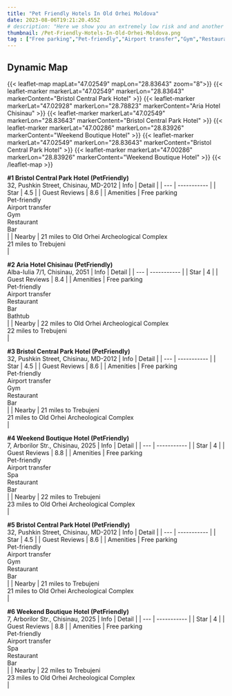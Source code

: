 ```yaml
---
title: "Pet Friendly Hotels In Old Orhei Moldova"
date: 2023-08-06T19:21:20.455Z
# description: "Here we show you an extremely low risk and and another medium risk approach to earn passive income "
thumbnail: /Pet-Friendly-Hotels-In-Old-Orhei-Moldova.png
tag : ["Free parking","Pet-friendly","Airport transfer","Gym","Restaurant","Bar","Bathtub","Spa"]
---
```


## Dynamic Map
{{< leaflet-map  mapLat="47.02549" mapLon="28.83643" zoom="8">}}
    {{< leaflet-marker markerLat="47.02549" markerLon="28.83643" markerContent="Bristol Central Park Hotel" >}}
    {{< leaflet-marker markerLat="47.02928" markerLon="28.78823" markerContent="Aria Hotel Chisinau" >}}
    {{< leaflet-marker markerLat="47.02549" markerLon="28.83643" markerContent="Bristol Central Park Hotel" >}}
    {{< leaflet-marker markerLat="47.00286" markerLon="28.83926" markerContent="Weekend Boutique Hotel" >}}
    {{< leaflet-marker markerLat="47.02549" markerLon="28.83643" markerContent="Bristol Central Park Hotel" >}}
    {{< leaflet-marker markerLat="47.00286" markerLon="28.83926" markerContent="Weekend Boutique Hotel" >}}
{{< /leaflet-map >}}


**#1 Bristol Central Park Hotel (PetFriendly)**<br>32, Pushkin Street, Chisinau, MD-2012
| Info | Detail |
| --- | ----------- |
| Star | 4.5 |
| Guest Reviews | 8.6 |
| Amenities | Free parking<br>Pet-friendly<br>Airport transfer<br>Gym<br>Restaurant<br>Bar<br> |
| Nearby | 21 miles to Old Orhei Archeological Complex<br>21 miles to Trebujeni<br> |

**#2 Aria Hotel Chisinau (PetFriendly)**<br>Alba-Iulia 7/1, Chisinau, 2051
| Info | Detail |
| --- | ----------- |
| Star | 4 |
| Guest Reviews | 8.4 |
| Amenities | Free parking<br>Pet-friendly<br>Airport transfer<br>Restaurant<br>Bar<br>Bathtub<br> |
| Nearby | 22 miles to Old Orhei Archeological Complex<br>22 miles to Trebujeni<br> |

**#3 Bristol Central Park Hotel (PetFriendly)**<br>32, Pushkin Street, Chisinau, MD-2012
| Info | Detail |
| --- | ----------- |
| Star | 4.5 |
| Guest Reviews | 8.6 |
| Amenities | Free parking<br>Pet-friendly<br>Airport transfer<br>Gym<br>Restaurant<br>Bar<br> |
| Nearby | 21 miles to Trebujeni<br>21 miles to Old Orhei Archeological Complex<br> |

**#4 Weekend Boutique Hotel (PetFriendly)**<br>7, Arborilor Str., Chisinau, 2025
| Info | Detail |
| --- | ----------- |
| Star | 4 |
| Guest Reviews | 8.8 |
| Amenities | Free parking<br>Pet-friendly<br>Airport transfer<br>Spa<br>Restaurant<br>Bar<br> |
| Nearby | 22 miles to Trebujeni<br>23 miles to Old Orhei Archeological Complex<br> |

**#5 Bristol Central Park Hotel (PetFriendly)**<br>32, Pushkin Street, Chisinau, MD-2012
| Info | Detail |
| --- | ----------- |
| Star | 4.5 |
| Guest Reviews | 8.6 |
| Amenities | Free parking<br>Pet-friendly<br>Airport transfer<br>Gym<br>Restaurant<br>Bar<br> |
| Nearby | 21 miles to Trebujeni<br>21 miles to Old Orhei Archeological Complex<br> |

**#6 Weekend Boutique Hotel (PetFriendly)**<br>7, Arborilor Str., Chisinau, 2025
| Info | Detail |
| --- | ----------- |
| Star | 4 |
| Guest Reviews | 8.8 |
| Amenities | Free parking<br>Pet-friendly<br>Airport transfer<br>Spa<br>Restaurant<br>Bar<br> |
| Nearby | 22 miles to Trebujeni<br>23 miles to Old Orhei Archeological Complex<br> |

